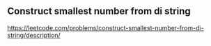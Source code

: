 ## Construct smallest number from di string
https://leetcode.com/problems/construct-smallest-number-from-di-string/description/
